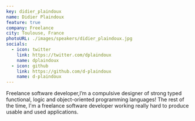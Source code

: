 ```yaml
---
key: didier_plaindoux
name: Didier Plaindoux
feature: true
company: Freelance
city: Toulouse, France
photoURL: ./images/speakers/didier_plaindoux.jpg
socials:
  - icon: twitter
    link: https://twitter.com/dplaindoux
    name: dplaindoux
  - icon: github
    link: https://github.com/d-plaindoux
    name: d-plaindoux
---
```


Freelance software developer,I’m a compulsive designer of strong typed functional, logic and object-oriented programming languages! The rest of the time, I'm a freelance software developer working really hard to produce usable and used applications.